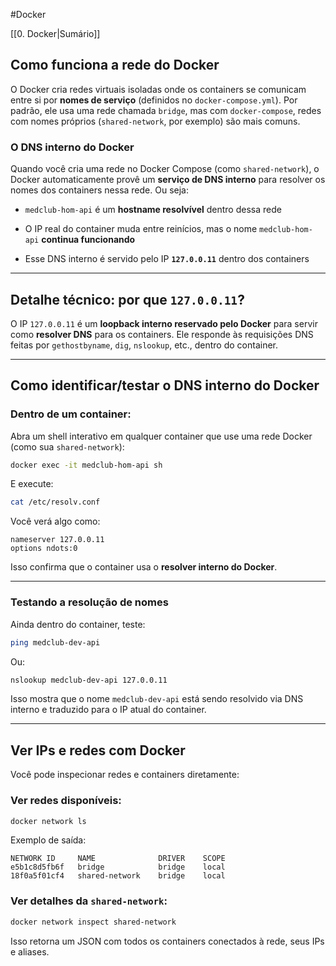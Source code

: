 #Docker 

[[0. Docker|Sumário]]

## Como funciona a **rede do Docker**

O Docker cria redes virtuais isoladas onde os containers se comunicam entre si por **nomes de serviço** (definidos no `docker-compose.yml`). Por padrão, ele usa uma rede chamada `bridge`, mas com `docker-compose`, redes com nomes próprios (`shared-network`, por exemplo) são mais comuns.

### O DNS interno do Docker

Quando você cria uma rede no Docker Compose (como `shared-network`), o Docker automaticamente provê um **serviço de DNS interno** para resolver os nomes dos containers nessa rede. Ou seja:

- `medclub-hom-api` é um **hostname resolvível** dentro dessa rede
    
- O IP real do container muda entre reinícios, mas o nome `medclub-hom-api` **continua funcionando**
    
- Esse DNS interno é servido pelo IP **`127.0.0.11`** dentro dos containers
    

---

## Detalhe técnico: por que `127.0.0.11`?

O IP `127.0.0.11` é um **loopback interno reservado pelo Docker** para servir como **resolver DNS** para os containers. Ele responde às requisições DNS feitas por `gethostbyname`, `dig`, `nslookup`, etc., dentro do container.

---

## Como identificar/testar o DNS interno do Docker

### Dentro de um container:

Abra um shell interativo em qualquer container que use uma rede Docker (como sua `shared-network`):

```bash
docker exec -it medclub-hom-api sh
```

E execute:

```bash
cat /etc/resolv.conf
```

Você verá algo como:

```
nameserver 127.0.0.11
options ndots:0
```

Isso confirma que o container usa o **resolver interno do Docker**.

---

### Testando a resolução de nomes

Ainda dentro do container, teste:

```bash
ping medclub-dev-api
```

Ou:

```bash
nslookup medclub-dev-api 127.0.0.11
```

Isso mostra que o nome `medclub-dev-api` está sendo resolvido via DNS interno e traduzido para o IP atual do container.

---

## Ver IPs e redes com Docker

Você pode inspecionar redes e containers diretamente:

### Ver redes disponíveis:

```bash
docker network ls
```

Exemplo de saída:

```
NETWORK ID     NAME              DRIVER    SCOPE
e5b1c8d5fb6f   bridge            bridge    local
18f0a5f01cf4   shared-network    bridge    local
```

### Ver detalhes da `shared-network`:

```bash
docker network inspect shared-network
```

Isso retorna um JSON com todos os containers conectados à rede, seus IPs e aliases.
